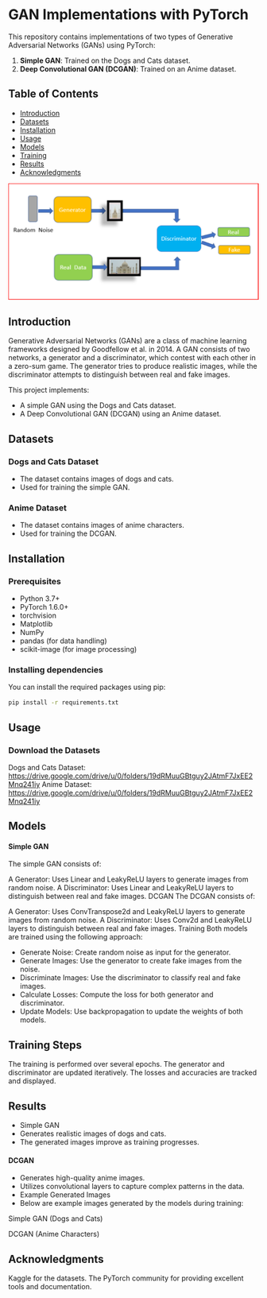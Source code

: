 # GAN Implementations with PyTorch

This repository contains implementations of two types of Generative Adversarial Networks (GANs) using PyTorch:
1. **Simple GAN**: Trained on the Dogs and Cats dataset.
2. **Deep Convolutional GAN (DCGAN)**: Trained on an Anime dataset.

## Table of Contents

- [Introduction](#introduction)
- [Datasets](#datasets)
- [Installation](#installation)
- [Usage](#usage)
- [Models](#models)
- [Training](#training)
- [Results](#results)
- [Acknowledgments](#acknowledgments)

![GAN](https://github.com/DevanshL/Deep-learning/blob/main/GAN/Images/GAN.png)


## Introduction

Generative Adversarial Networks (GANs) are a class of machine learning frameworks designed by Goodfellow et al. in 2014. A GAN consists of two networks, a generator and a discriminator, which contest with each other in a zero-sum game. The generator tries to produce realistic images, while the discriminator attempts to distinguish between real and fake images.

This project implements:
- A simple GAN using the Dogs and Cats dataset.
- A Deep Convolutional GAN (DCGAN) using an Anime dataset.

## Datasets

### Dogs and Cats Dataset
- The dataset contains images of dogs and cats.
- Used for training the simple GAN.

### Anime Dataset
- The dataset contains images of anime characters.
- Used for training the DCGAN.

## Installation

### Prerequisites
- Python 3.7+
- PyTorch 1.6.0+
- torchvision
- Matplotlib
- NumPy
- pandas (for data handling)
- scikit-image (for image processing)

### Installing dependencies

You can install the required packages using pip:

```bash
pip install -r requirements.txt
```

## Usage

### Download the Datasets
Dogs and Cats Dataset: https://drive.google.com/drive/u/0/folders/19dRMuuGBtguy2JAtmF7JxEE2Mnq241iy
Anime Dataset: https://drive.google.com/drive/u/0/folders/19dRMuuGBtguy2JAtmF7JxEE2Mnq241iy

## Models

#### Simple GAN
The simple GAN consists of:

A Generator: Uses Linear and LeakyReLU layers to generate images from random noise.
A Discriminator: Uses Linear and LeakyReLU layers to distinguish between real and fake images.
DCGAN
The DCGAN consists of:

A Generator: Uses ConvTranspose2d and LeakyReLU layers to generate images from random noise.
A Discriminator: Uses Conv2d and LeakyReLU layers to distinguish between real and fake images.
Training
Both models are trained using the following approach:

- Generate Noise: Create random noise as input for the generator.
- Generate Images: Use the generator to create fake images from the noise.
- Discriminate Images: Use the discriminator to classify real and fake images.
- Calculate Losses: Compute the loss for both generator and discriminator.
- Update Models: Use backpropagation to update the weights of both models.

## Training Steps

The training is performed over several epochs.
The generator and discriminator are updated iteratively.
The losses and accuracies are tracked and displayed.

## Results

- Simple GAN
- Generates realistic images of dogs and cats.
- The generated images improve as training progresses.

#### DCGAN

- Generates high-quality anime images.
- Utilizes convolutional layers to capture complex patterns in the data.
- Example Generated Images
- Below are example images generated by the models during training:

Simple GAN (Dogs and Cats)

DCGAN (Anime Characters)

## Acknowledgments
Kaggle for the datasets.
The PyTorch community for providing excellent tools and documentation.
